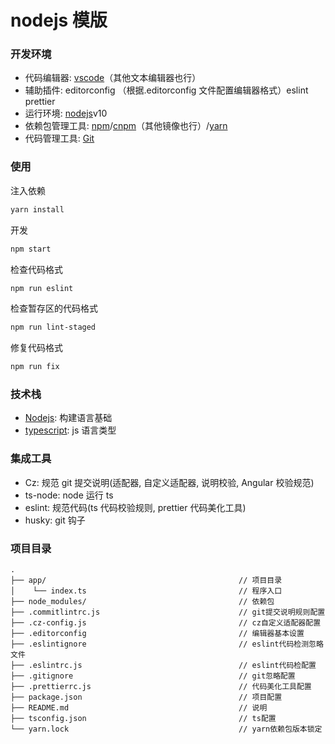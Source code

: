 # nodejs 模版

### 开发环境

- 代码编辑器: [vscode](https://code.visualstudio.com/)（其他文本编辑器也行）
- 辅助插件: editorconfig （根据.editorconfig 文件配置编辑器格式）eslint prettier
- 运行环境: [nodejs](https://nodejs.org)v10
- 依赖包管理工具: [npm](https://www.npmjs.com/)/[cnpm](https://npm.taobao.org/)（其他镜像也行）/[yarn](https://yarn.bootcss.com/)
- 代码管理工具: [Git](https://git-scm.com/)

### 使用

注入依赖

```sh
yarn install
```

开发

```sh
npm start
```

检查代码格式

```sh
npm run eslint
```

检查暂存区的代码格式

```sh
npm run lint-staged
```

修复代码格式

```sh
npm run fix
```

### 技术栈

- [Nodejs](http://nodejs.cn/): 构建语言基础
- [typescript](http://www.typescriptlang.org/): js 语言类型

### 集成工具

- Cz: 规范 git 提交说明(适配器, 自定义适配器, 说明校验, Angular 校验规范)
- ts-node: node 运行 ts
- eslint: 规范代码(ts 代码校验规则, prettier 代码美化工具)
- husky: git 钩子

### 项目目录

```text
.
├── app/                                           // 项目目录
│    └── index.ts                                  // 程序入口
├── node_modules/                                  // 依赖包
├── .commitlintrc.js                               // git提交说明规则配置
├── .cz-config.js                                  // cz自定义适配器配置
├── .editorconfig                                  // 编辑器基本设置
├── .eslintignore                                  // eslint代码检测忽略文件
├── .eslintrc.js                                   // eslint代码检配置
├── .gitignore                                     // git忽略配置
├── .prettierrc.js                                 // 代码美化工具配置
├── package.json                                   // 项目配置
├── README.md                                      // 说明
├── tsconfig.json                                  // ts配置
└── yarn.lock                                      // yarn依赖包版本锁定
```
